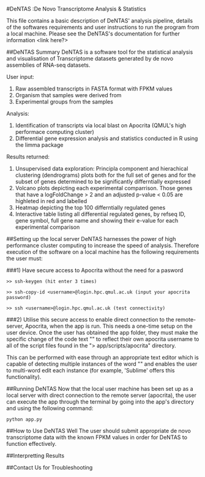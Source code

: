 #DeNTAS  :De Novo Transcriptome Analysis & Statistics

This file contains a basic description of DeNTAS' analysis pipeline, details of the softwares requirements
and user instructions to run the program from a local machine. Please see the DeNTAS's documentation for further
information <link here?> 

##DeNTAS Summary
DeNTAS is a software tool for the statistical analysis and visualisation of Transcriptome datasets
generated by de novo assemblies of RNA-seq datasets.

User input:
1) Raw assembled transcripts in FASTA format with FPKM values
2) Organism that samples were derived from
3) Experimental groups from the samples

Analysis:
1) Identification of transcripts via local blast on Apocrita (QMUL's high performace computing cluster)
2) Differential gene expression analysis and statistics conducted in R using the limma package

Results returned:
1) Unsupervised data exploration: Principla component and hierachical clustering (dendrograms) plots
   both for the full set of genes and for the subset of genes determined to be significantly differntially
   expressed
2) Volcano plots depicting each experimental comparrison. Those genes that have a logFoldChange > 2 and an
   adjusted p-value < 0.05 are highleted in red and labelled
3) Heatmap depicting the top 100 differntially regulated genes
4) Interactive table listing all differential regulated genes, by refseq ID, gene symbol, full gene name 
   and showing their e-value for each experimental comparison 

##Setting up the local server
DeNTAS harnesses the power of high performance cluster computing to increase the speed of analysis.
Therefore execution of the software on a local machine has the following requirements the user must:

###1) Have secure access to Apocrita without the need for a pasword 
   ```
   >> ssh-keygen (hit enter 3 times)
   ```
   ```
   >> ssh-copy-id <username>@login.hpc.qmul.ac.uk (input your apocrita password)
   ```
   ```
   >> ssh <username>@login.hpc.qmul.ac.uk (test connectivity)
   ```

###2) Utilise this secure access to enable direct connection to the remote-server, Apocrita, when the app is run. 
This needs a one-time setup on the user device. Once the user has obtained the app folder, they must make the specific change of the code text "<username>" to reflect their own apocrita username to all of the script files found in the "> app/scripts/apocrita" directory.

This can be performed with ease through an appropriate text editor which is capable of detecting multiple instances of the word "<username>" and enables the user to multi-word edit each instance (for example, 'Sublime' offers this functionality).


##Running DeNTAS
Now that the local user machine has been set up as a local server with direct connection to the remote server (apocrita), the user can execute the app through the terminal by going into the app's directory and using the following command:

```
python app.py
```

##How to Use DeNTAS Well
The user should submit appropriate de novo transcriptome data with the known FPKM values in order for DeNTAS to function effectively.

##Interpretting Results

##Contact Us for Troubleshooting
